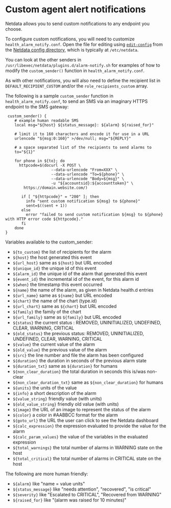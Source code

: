 <!--
title: "Custom agent alert notifications"
sidebar_label: "Custom endpoint"
custom_edit_url: "https://github.com/netdata/netdata/edit/master/health/notifications/custom/README.md"
learn_status: "Published"
learn_topic_type: "Tasks"
learn_rel_path: "Integrations/Notify/Agent alert notifications"
learn_autogeneration_metadata: "{'part_of_cloud': False, 'part_of_agent': True}"
-->

# Custom agent alert notifications

Netdata allows you to send custom notifications to any endpoint you choose.

To configure custom notifications, you will need to customize `health_alarm_notify.conf`. Open the file for editing
using [`edit-config`](https://github.com/netdata/netdata/blob/master/docs/configure/nodes.md#use-edit-config-to-edit-configuration-files) from the [Netdata config
directory](https://github.com/netdata/netdata/blob/master/docs/configure/nodes.md#the-netdata-config-directory), which is typically at `/etc/netdata`.

You can look at the other senders in `/usr/libexec/netdata/plugins.d/alarm-notify.sh` for examples of how to modify the `custom_sender()` function in `health_alarm_notify.conf`.

As with other notifications, you will also need to define the recipient list in `DEFAULT_RECIPIENT_CUSTOM` and/or the `role_recipients_custom` array.

The following is a sample `custom_sender` function in `health_alarm_notify.conf`, to send an SMS via an imaginary HTTPS endpoint to the SMS gateway:

```
 custom_sender() {
    # example human readable SMS
    local msg="${host} ${status_message}: ${alarm} ${raised_for}"

    # limit it to 160 characters and encode it for use in a URL
    urlencode "${msg:0:160}" >/dev/null; msg="${REPLY}"

    # a space separated list of the recipients to send alarms to
    to="${1}"

    for phone in ${to}; do
      httpcode=$(docurl -X POST \
				    --data-urlencode "From=XXX" \
				    --data-urlencode "To=${phone}" \
				    --data-urlencode "Body=${msg}" \
				    -u "${accountsid}:${accounttoken}" \
        https://domain.website.com/)

       if [ "${httpcode}" = "200" ]; then
         info "sent custom notification ${msg} to ${phone}"
         sent=$((sent + 1))
       else
         error "failed to send custom notification ${msg} to ${phone} with HTTP error code ${httpcode}."
       fi
    done
}
```

Variables available to the custom_sender:

-   `${to_custom}`          the list of recipients for the alarm
-   `${host}`               the host generated this event
-   `${url_host}`           same as `${host}` but URL encoded
-   `${unique_id}`          the unique id of this event
-   `${alarm_id}`           the unique id of the alarm that generated this event
-   `${event_id}`           the incremental id of the event, for this alarm id
-   `${when}`               the timestamp this event occurred
-   `${name}`               the name of the alarm, as given in Netdata health.d entries
-   `${url_name}`           same as `${name}` but URL encoded
-   `${chart}`              the name of the chart (type.id)
-   `${url_chart}`          same as `${chart}` but URL encoded
-   `${family}`             the family of the chart
-   `${url_family}`         same as `${family}` but URL encoded
-   `${status}`             the current status : REMOVED, UNINITIALIZED, UNDEFINED, CLEAR, WARNING, CRITICAL
-   `${old_status}`         the previous status: REMOVED, UNINITIALIZED, UNDEFINED, CLEAR, WARNING, CRITICAL
-   `${value}`              the current value of the alarm
-   `${old_value}`          the previous value of the alarm
-   `${src}`                the line number and file the alarm has been configured
-   `${duration}`           the duration in seconds of the previous alarm state
-   `${duration_txt}`       same as `${duration}` for humans
-   `${non_clear_duration}` the total duration in seconds this is/was non-clear
-   `${non_clear_duration_txt}` same as `${non_clear_duration}` for humans
-   `${units}`              the units of the value
-   `${info}`               a short description of the alarm
-   `${value_string}`       friendly value (with units)
-   `${old_value_string}`   friendly old value (with units)
-   `${image}`              the URL of an image to represent the status of the alarm
-   `${color}`              a color in #AABBCC format for the alarm
-   `${goto_url}`           the URL the user can click to see the Netdata dashboard
-   `${calc_expression}`    the expression evaluated to provide the value for the alarm
-   `${calc_param_values}`  the value of the variables in the evaluated expression
-   `${total_warnings}`     the total number of alarms in WARNING state on the host
-   `${total_critical}`     the total number of alarms in CRITICAL state on the host

The following are more human friendly:

-   `${alarm}`              like "name = value units"
-   `${status_message}`     like "needs attention", "recovered", "is critical"
-   `${severity}`           like "Escalated to CRITICAL", "Recovered from WARNING"
-   `${raised_for}`         like "(alarm was raised for 10 minutes)"


